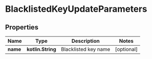 
# BlacklistedKeyUpdateParameters

## Properties
Name | Type | Description | Notes
------------ | ------------- | ------------- | -------------
**name** | **kotlin.String** | Blacklisted key name |  [optional]



